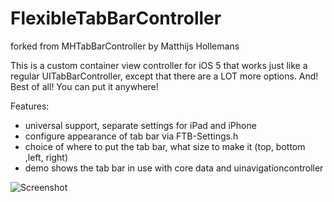 # FlexibleTabBarController

forked from MHTabBarController by Matthijs Hollemans

This is a custom container view controller for iOS 5 that works just like a regular UITabBarController, except that there are a LOT more options. And! Best of all! You can put it anywhere!

Features:
- universal support, separate settings for iPad and iPhone
- configure appearance of tab bar via FTB-Settings.h
- choice of where to put the tab bar, what size to make it (top, bottom ,left, right)
- demo shows the tab bar in use with core data and uinavigationcontroller

![Screenshot](https://github.com/fidgetfu/FlexibleTabBarController/raw/master/Screenshot.png)